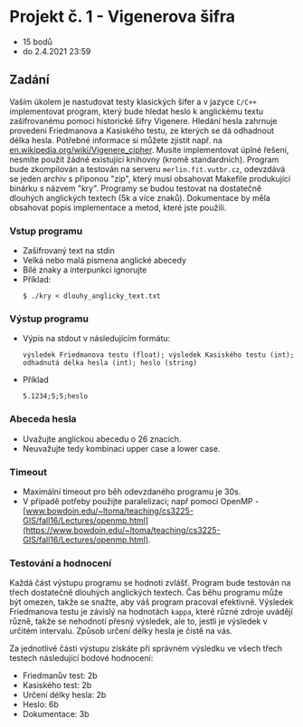# Projekt č. 1 - Vigenerova šifra

- 15 bodů
- do 2.4.2021 23:59

## Zadání

Vaším úkolem je nastudovat testy klasických šifer a v jazyce `C/C++` implementovat program, který bude hledat heslo k anglickému textu zašifrovanému pomocí historické šifry Vigenere. Hledání hesla zahrnuje provedení Friedmanova a Kasiského testu, ze kterých se dá odhadnout délka hesla. Potřebné informace si můžete zjistit např. na [en.wikipedia.org/wiki/Vigenere_cipher](http://en.wikipedia.org/wiki/Vigenere_cipher). Musíte implementovat úplné řešení, nesmíte použít žádné existující knihovny (kromě standardních). Program bude zkompilován a testován na serveru `merlin.fit.vutbr.cz`, odevzdává se jeden archiv s příponou "zip", který musí obsahovat Makefile produkující binárku s názvem "kry". Programy se budou testovat na dostatečně dlouhých anglických textech (5k a více znaků). Dokumentace by měla obsahovat popis implementace a metod, které jste použili.

### Vstup programu

- Zašifrovaný text na stdin
- Velká nebo malá písmena anglické abecedy
- Bílé znaky a interpunkci ignorujte
- Příklad:
    ```
    $ ./kry < dlouhy_anglicky_text.txt
    ```

### Výstup programu

- Výpis na stdout v následujícím formátu:
    ```
    výsledek Friedmanova testu (float); výsledek Kasiského testu (int); odhadnutá délka hesla (int); heslo (string)
    ```
- Příklad
    ```
    5.1234;5;5;heslo
    ```

### Abeceda hesla

- Uvažujte anglickou abecedu o 26 znacích.
- Neuvažujte tedy kombinaci upper case a lower case.

### Timeout

- Maximální timeout pro běh odevzdaného programu je 30s.
- V případě potřeby použijte paralelizaci; např pomocí OpenMP - [www.bowdoin.edu/~ltoma/teaching/cs3225-GIS/fall16/Lectures/openmp.html](https://www.bowdoin.edu/~ltoma/teaching/cs3225-GIS/fall16/Lectures/openmp.html).

### Testování a hodnocení

Každá část výstupu programu se hodnotí zvlášť. Program bude testován na třech dostatečně dlouhých anglických textech. Čas běhu programu může být omezen, takže se snažte, aby váš program pracoval efektivně. Výsledek Friedmanova testu je závislý na hodnotách `kappa`, které různé zdroje uvádějí různě, takže se nehodnotí přesný výsledek, ale to, jestli je výsledek v určitém intervalu. Způsob určení délky hesla je čistě na vás.

Za jednotlivé části výstupu získáte při správném výsledku ve všech třech testech následující bodové hodnocení:

- Friedmanův test: 2b
- Kasiského test: 2b
- Určení délky hesla: 2b
- Heslo: 6b
- Dokumentace: 3b
